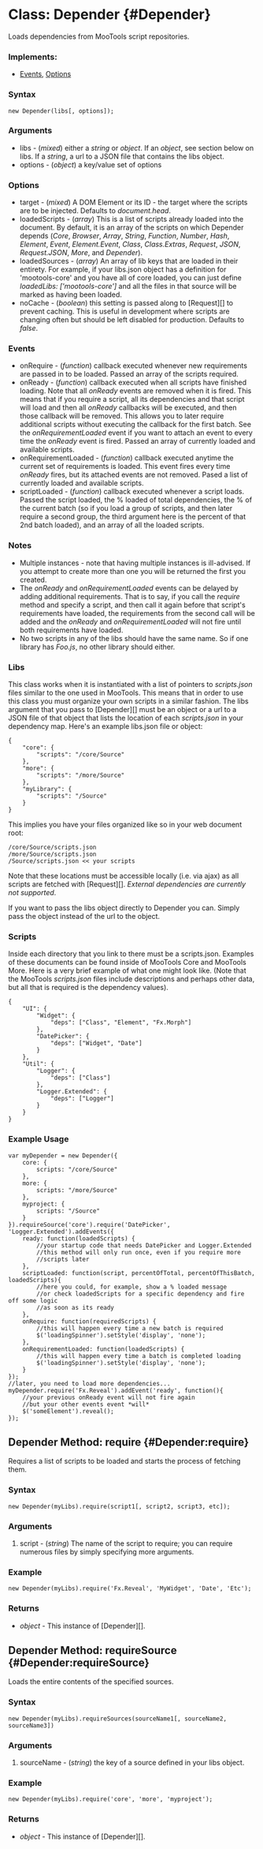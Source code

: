 Class: Depender {#Depender}
==========================

Loads dependencies from MooTools script repositories.

### Implements:

* [Events][], [Options][]

### Syntax

	new Depender(libs[, options]);

### Arguments

* libs - (*mixed*) either a *string* or *object*. If an *object*, see section below on libs. If a *string*, a url to a JSON file that contains the libs object.
* options - (*object*) a key/value set of options

### Options

* target - (*mixed*) A DOM Element or its ID - the target where the scripts are to be injected. Defaults to *document.head*.
* loadedScripts - (*array*) This is a list of scripts already loaded into the document. By default, it is an array of the scripts on which Depender depends (*Core*, *Browser*, *Array*, *String*, *Function*, *Number*, *Hash*, *Element*, *Event*, *Element.Event*, *Class*, *Class.Extras*, *Request*, *JSON*, *Request.JSON*, *More*, and *Depender*).
* loadedSources - (*array*) An array of lib keys that are loaded in their entirety. For example, if your libs.json object has a definition for 'mootools-core' and you have all of core loaded, you can just define *loadedLibs: ['mootools-core']* and all the files in that source will be marked as having been loaded.
* noCache - (*boolean*) this setting is passed along to [Request][] to prevent caching. This is useful in development where scripts are changing often but should be left disabled for production. Defaults to *false*.

### Events

* onRequire - (*function*) callback executed whenever new requirements are passed in to be loaded. Passed an array of the scripts required.
* onReady - (*function*) callback executed when all scripts have finished loading. Note that all *onReady* events are removed when it is fired. This means that if you require a script, all its dependencies and that script will load and then all *onReady* callbacks will be executed, and then those callback will be removed. This allows you to later require additional scripts without executing the callback for the first batch. See the *onRequirementLoaded* event if you want to attach an event to every time the *onReady* event is fired. Passed an array of currently loaded and available scripts.
* onRequirementLoaded - (*function*) callback executed anytime the current set of requirements is loaded. This event fires every time *onReady* fires, but its attached events are not removed. Pased a list of currently loaded and available scripts.
* scriptLoaded - (*function*) callback executed whenever a script loads. Passed the script loaded, the % loaded of total dependencies, the % of the current batch (so if you load a group of scripts, and then later require a second group, the third argument here is the percent of that 2nd batch loaded), and an array of all the loaded scripts.

### Notes

* Multiple instances - note that having multiple instances is ill-advised. If you attempt to create more than one you will be returned the first you created.
* The *onReady* and *onRequirementLoaded* events can be delayed by adding additional requirements. That is to say, if you call the *require* method and specify a script, and then call it again before that script's requirements have loaded, the requirements from the second call will be added and the *onReady* and *onRequirementLoaded* will not fire until both requirements have loaded.
* No two scripts in any of the libs should have the same name. So if one library has *Foo.js*, no other library should either.

### Libs

This class works when it is instantiated with a list of pointers to *scripts.json* files similar to the one used in MooTools. This means that in order to use this class you must organize your own scripts in a similar fashion. The libs argument that you pass to [Depender][] must be an object or a url to a JSON file of that object that lists the location of each *scripts.json* in your dependency map. Here's an example libs.json file or object:

	{
		"core": {
			"scripts": "/core/Source"
		},
		"more": {
			"scripts": "/more/Source"
		},
		"myLibrary": {
			"scripts": "/Source"
		}
	}

This implies you have your files organized like so in your web document root:

	/core/Source/scripts.json
	/more/Source/scripts.json
	/Source/scripts.json << your scripts

Note that these locations must be accessible locally (i.e. via ajax) as all scripts are fetched with [Request][]. *External dependencies are currently not supported*.

If you want to pass the libs object directly to Depender you can. Simply pass the object instead of the url to the object.


### Scripts

Inside each directory that you link to there must be a scripts.json. Examples of these documents can be found inside of MooTools Core and MooTools More. Here is a very brief example of what one might look like. (Note that the MooTools *scripts.json* files include descriptions and perhaps other data, but all that is required is the dependency values).

	{
		"UI": {
			"Widget": {
				"deps": ["Class", "Element", "Fx.Morph"]
			},
			"DatePicker": {
				"deps": ["Widget", "Date"]
			}
		},
		"Util": {
			"Logger": {
				"deps": ["Class"]
			},
			"Logger.Extended": {
				"deps": ["Logger"]
			}
		}
	}

### Example Usage

	var myDepender = new Depender({
		core: {
			scripts: "/core/Source"
		},
		more: {
			scripts: "/more/Source"
		},
		myproject: {
			scripts: "/Source"
		}
	}).requireSource('core').require('DatePicker', 'Logger.Extended').addEvents({
		ready: function(loadedScripts) {
			//your startup code that needs DatePicker and Logger.Extended
			//this method will only run once, even if you require more
			//scripts later
		},
		scriptLoaded: function(script, percentOfTotal, percentOfThisBatch, loadedScripts){
			//here you could, for example, show a % loaded message
			//or check loadedScripts for a specific dependency and fire off some logic
			//as soon as its ready
		},
		onRequire: function(requiredScripts) {
			//this will happen every time a new batch is required
			$('loadingSpinner').setStyle('display', 'none');
		},
		onRequirementLoaded: function(loadedScripts) {
			//this will happen every time a batch is completed loading
			$('loadingSpinner').setStyle('display', 'none');
		}
	});
	//later, you need to load more dependencies...
	myDepender.require('Fx.Reveal').addEvent('ready', function(){
		//your previous onReady event will not fire again
		//but your other events event *will*
		$('someElement').reveal();
	});


Depender Method: require {#Depender:require}
--------------------------------------------

Requires a list of scripts to be loaded and starts the process of fetching them.

### Syntax

	new Depender(myLibs).require(script1[, script2, script3, etc]);

### Arguments

1. script - (*string*) The name of the script to require; you can require numerous files by simply specifying more arguments.

### Example

	new Depender(myLibs).require('Fx.Reveal', 'MyWidget', 'Date', 'Etc');

### Returns

* *object* - This instance of [Depender][].

Depender Method: requireSource {#Depender:requireSource}
--------------------------------------------------------

Loads the entire contents of the specified sources.

### Syntax

	new Depender(myLibs).requireSources(sourceName1[, sourceName2, sourceName3])

### Arguments

1. sourceName - (*string*) the key of a source defined in your libs object.

### Example

	new Depender(myLibs).require('core', 'more', 'myproject');

### Returns

* *object* - This instance of [Depender][].

[Events]: /core/Class/Class.Extras#Events
[Options]: /core/Class/Class.Extras#Options


